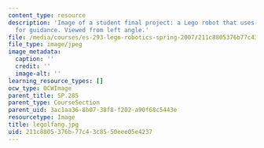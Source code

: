 ```yaml
---
content_type: resource
description: 'Image of a student final project: a Lego robot that uses light sensors
  for guidance. Viewed from left angle.'
file: /media/courses/es-293-lego-robotics-spring-2007/211c8805376b77c43c8550eee05e4237_legolfang.jpg
file_type: image/jpeg
image_metadata:
  caption: ''
  credit: ''
  image-alt: ''
learning_resource_types: []
ocw_type: OCWImage
parent_title: SP.285
parent_type: CourseSection
parent_uid: 3ac1aa36-8b07-38f8-f202-a90f68c5443e
resourcetype: Image
title: legolfang.jpg
uid: 211c8805-376b-77c4-3c85-50eee05e4237
---
```

